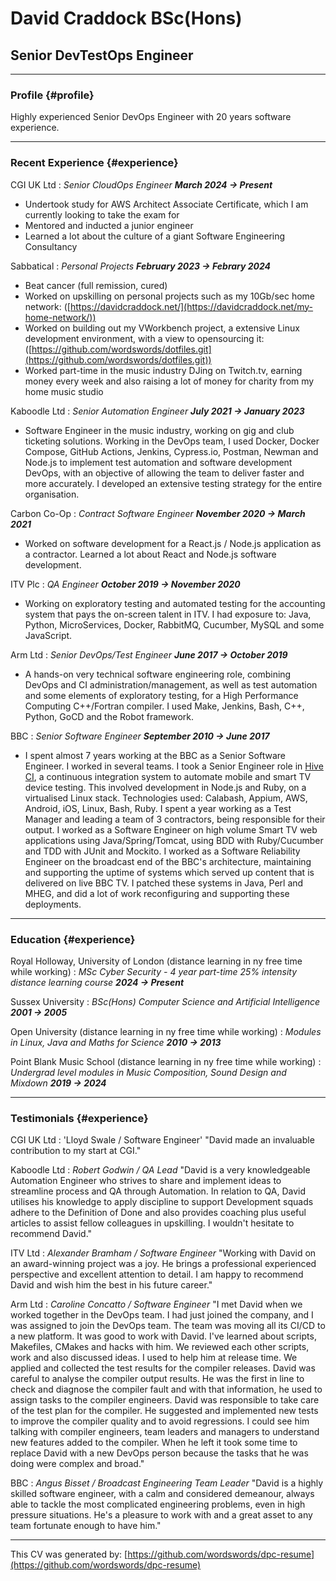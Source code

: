 # David Craddock BSc(Hons)
## Senior DevTestOps Engineer

------

### Profile {#profile}

Highly experienced Senior DevOps Engineer with 20 years software experience.

------

### Recent Experience {#experience}

CGI UK Ltd
: *Senior CloudOps Engineer*
___March 2024 -> Present___
* Undertook study for AWS Architect Associate Certificate, which I am currently looking to take the exam for
* Mentored and inducted a junior engineer
* Learned a lot about the culture of a giant Software Engineering Consultancy  

Sabbatical
: *Personal Projects*
___February 2023 -> Febrary 2024___
* Beat cancer (full remission, cured)
* Worked on upskilling on personal projects such as my 10Gb/sec home network:
  ([https://davidcraddock.net/](https://davidcraddock.net/my-home-network/))
* Worked on building out my VWorkbench project, a extensive Linux development environment, with a view to opensourcing it:
  ([https://github.com/wordswords/dotfiles.git](https://github.com/wordswords/dotfiles.git))
* Worked part-time in the music industry DJing on Twitch.tv, earning money every week and also raising a lot
of money for charity from my home music studio

Kaboodle Ltd
: *Senior Automation Engineer*
___July 2021 -> January 2023___
* Software Engineer in the music industry, working on gig and club ticketing
solutions. Working in the DevOps team, I used Docker, Docker Compose, GitHub Actions, Jenkins,
Cypress.io, Postman, Newman and Node.js to implement test automation and
software development DevOps, with an objective of allowing the team to deliver
faster and more accurately. I developed an extensive testing strategy for the entire organisation.

Carbon Co-Op
: *Contract Software Engineer*
___November 2020 -> March 2021___
* Worked on software development for a React.js / Node.js application as a
contractor. Learned a lot about React and Node.js software development.

ITV Plc
: *QA Engineer*
___October 2019 -> November 2020___
* Working on exploratory testing and automated testing for the accounting system
that pays the on-screen talent in ITV. I had exposure to: Java, Python, MicroServices, Docker, RabbitMQ, Cucumber,
MySQL and some JavaScript.

Arm Ltd
: *Senior DevOps/Test Engineer*
___June 2017 -> October 2019___
* A hands-on very technical software engineering role, combining DevOps and CI
administration/management, as well as test automation and some elements of
exploratory testing, for a High Performance Computing C++/Fortran compiler. I used Make, Jenkins, Bash, C++, Python, GoCD and the Robot framework.

BBC
: *Senior Software Engineer*
___September 2010 -> June 2017___
* I spent almost 7 years working at the BBC as a Senior Software Engineer. I
worked in several teams. I took a Senior Engineer role in [Hive CI](https://github.com/bbc/hive-ci), a continuous integration system to automate
mobile and smart TV device testing. This involved development in Node.js and
Ruby, on a virtualised Linux stack. Technologies used: Calabash, Appium, AWS,
Android, iOS, Linux, Bash, Ruby. I spent a year working as a Test Manager and leading a team of 3 contractors,
being responsible for their output. I worked as a Software Engineer on high volume Smart TV web applications using
Java/Spring/Tomcat, using BDD with Ruby/Cucumber and TDD with JUnit and
Mockito. I worked as a Software Reliability Engineer on the broadcast end of the BBC's
architecture, maintaining and supporting the uptime of systems which served up
content that is delivered on live BBC TV. I patched these systems in Java,
Perl and MHEG, and did a lot of work reconfiguring and supporting these
deployments.

------

### Education {#experience}

Royal Holloway, University of London (distance learning in ny free time while working)
: *MSc Cyber Security - 4 year part-time 25% intensity distance learning course*
___2024 -> Present___

Sussex University
: *BSc(Hons) Computer Science and Artificial Intelligence*
___2001 -> 2005___

Open University (distance learning in ny free time while working)
: *Modules in Linux, Java and Maths for Science*
___2010 -> 2013___

Point Blank Music School (distance learning in ny free time while working)
: *Undergrad level modules in Music Composition, Sound Design and Mixdown*
___2019 -> 2024___

------

### Testimonials {#experience}

CGI UK Ltd
: 'Lloyd Swale / Software Engineer'
"David made an invaluable contribution to my start at CGI."

Kaboodle Ltd
: *Robert Godwin / QA Lead*
"David is a very knowledgeable Automation Engineer who strives to share and
implement ideas to streamline process and QA through Automation. In relation to
QA, David utilises his knowledge to apply discipline to support Development
squads adhere to the Definition of Done and also provides coaching plus useful
articles to assist fellow colleagues in upskilling. I wouldn't hesitate to
recommend David."

ITV Ltd
: *Alexander Bramham / Software Engineer*
"Working with David on an award-winning project was a joy. He brings a
professional experienced perspective and excellent attention to detail. I am
happy to recommend David and wish him the best in his future career."

Arm Ltd
: *Caroline Concatto / Software Engineer*
"I met David when we worked together in the DevOps team. I had just joined
the company, and I was assigned to join the DevOps team. The team was moving all
its CI/CD to a new platform. It was good to work with David. I've learned about
scripts, Makefiles, CMakes and hacks with him. We reviewed each other scripts,
work and also discussed ideas. I used to help him at release time. We applied
and collected the test results for the compiler releases. David was careful to
analyse the compiler output results. He was the first in line to check and
diagnose the compiler fault and with that information, he used to assign tasks
to the compiler engineers. David was responsible to take care of the test plan
for the compiler. He suggested and implemented new tests to improve the compiler
quality and to avoid regressions. I could see him talking with compiler
engineers, team leaders and managers to understand new features added to the
compiler. When he left it took some time to replace David with a new DevOps
person because the tasks that he was doing were complex and broad."

BBC
: *Angus Bisset / Broadcast Engineering Team Leader*
"David is a highly skilled software engineer, with a calm and considered
demeanour, always able to tackle the most complicated engineering problems, even
in high pressure situations. He's a pleasure to work with and a great asset to
any team fortunate enough to have him."

------
This CV was generated by: [https://github.com/wordswords/dpc-resume](https://github.com/wordswords/dpc-resume)

